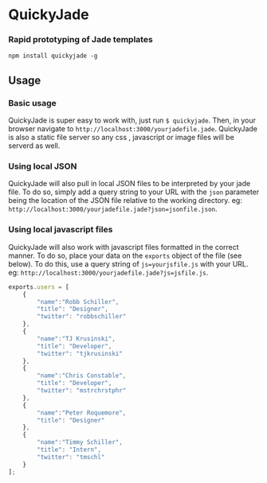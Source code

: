 # QuickyJade

### Rapid prototyping of Jade templates

`npm install quickyjade -g`

## Usage


### Basic usage
QuickyJade is super easy to work with, just run `$ quickyjade`. Then, in your browser navigate to `http://localhost:3000/yourjadefile.jade`. QuickyJade is also a static file server so any css , javascript or image files will be serverd as well.

### Using local JSON
QuickyJade will also pull in local JSON files to be interpreted by your jade file. To do so, simply add a query string to your URL with the `json` parameter being the location of the JSON file relative to the working directory. eg: `http://localhost:3000/yourjadefile.jade?json=jsonfile.json`. 

### Using local javascript files
QuickyJade will also work with javascript files formatted in the correct manner. To do so, place your data on the `exports` object of the file (see below). To do this, use a query string of `js=yourjsfile.js` with your URL. eg: `http://localhost:3000/yourjadefile.jade?js=jsfile.js`. 

````javascript
exports.users = [
	{
		"name":"Robb Schiller",
		"title": "Designer",
		"twitter": "robbschiller"
	},
	{
		"name":"TJ Krusinski",
		"title": "Developer",
		"twitter": "tjkrusinski"
	},
	{
		"name":"Chris Constable",
		"title": "Developer",
		"twitter": "mstrchrstphr"
	},
	{
		"name":"Peter Roquemore",
		"title": "Designer"
	},
	{
		"name":"Timmy Schiller",
		"title": "Intern",
		"twitter": "tmschl"
	}
];

````